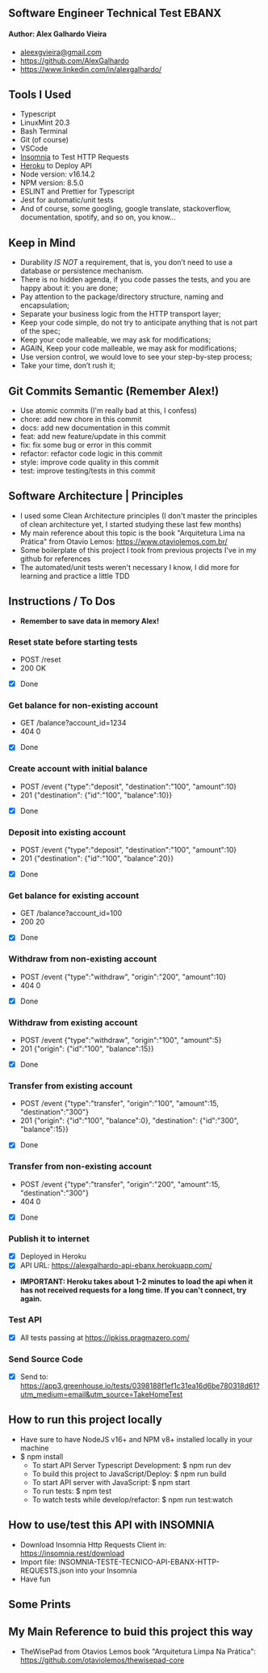 ## Software Engineer Technical Test EBANX

#### Author: Alex Galhardo Vieira
- aleexgvieira@gmail.com
- https://github.com/AlexGalhardo
- https://www.linkedin.com/in/alexgalhardo/
## Tools I Used
- Typescript
- LinuxMint 20.3
- Bash Terminal
- Git (of course)
- VSCode
- [Insomnia](https://insomnia.rest/download) to Test HTTP Requests
- [Heroku](https://www.heroku.com/) to Deploy API
- Node version: v16.14.2
- NPM version: 8.5.0
- ESLINT and Prettier for Typescript
- Jest for automatic/unit tests
- And of course, some googling, google translate, stackoverflow, documentation, spotify, and so on, you know...

## Keep in Mind
- Durability *IS NOT* a requirement, that is, you don’t need to use a database or persistence mechanism.
- There is no hidden agenda, if you code passes the tests, and you are happy about it:  you are done;
- Pay attention to the package/directory structure, naming and encapsulation;
- Separate your business logic from the HTTP transport layer;
- Keep your code simple, do not try to anticipate anything that is not part of the spec;
- Keep your code malleable, we may ask for modifications;
- AGAIN, Keep your code malleable, we may ask for modifications;
- Use version control, we would love to see your step-by-step process;
- Take your time, don’t rush it;
## Git Commits Semantic (Remember Alex!)
- Use atomic commits (I'm really bad at this, I confess)
- chore: add new chore in this commit
- docs: add new documentation in this commit
- feat: add new feature/update in this commit
- fix: fix some bug or error in this commit
- refactor: refactor code logic in this commit
- style: improve code quality in this commit
- test: improve testing/tests in this commit

## Software Architecture | Principles
- I used some Clean Architecture principles (I don't master the principles of clean architecture yet, I started studying these last few months)
- My main reference about this topic is the book "Arquitetura Lima na Prática" from Otavio Lemos: https://www.otaviolemos.com.br/
- Some boilerplate of this project I took from previous projects I've in my github for references
- The automated/unit tests weren't necessary I know, I did more for learning and practice a little TDD
## Instructions / To Dos

- <strong>Remember to save data in memory Alex!</strong>

### Reset state before starting tests
- POST /reset
- 200 OK
- [x] Done

### Get balance for non-existing account
- GET /balance?account_id=1234
- 404 0
- [x] Done

### Create account with initial balance
- POST /event {"type":"deposit", "destination":"100", "amount":10}
- 201 {"destination": {"id":"100", "balance":10}}
- [x] Done

### Deposit into existing account
- POST /event {"type":"deposit", "destination":"100", "amount":10}
- 201 {"destination": {"id":"100", "balance":20}}
- [x] Done

### Get balance for existing account
- GET /balance?account_id=100
- 200 20
- [x] Done

### Withdraw from non-existing account
- POST /event {"type":"withdraw", "origin":"200", "amount":10}
- 404 0
- [x] Done

### Withdraw from existing account
- POST /event {"type":"withdraw", "origin":"100", "amount":5}
- 201 {"origin": {"id":"100", "balance":15}}
- [x] Done

### Transfer from existing account
- POST /event {"type":"transfer", "origin":"100", "amount":15, "destination":"300"}
- 201 {"origin": {"id":"100", "balance":0}, "destination": {"id":"300", "balance":15}}
- [x] Done

### Transfer from non-existing account
- POST /event {"type":"transfer", "origin":"200", "amount":15, "destination":"300"}
- 404 0
- [x] Done

### Publish it to internet
- [x] Deployed in Heroku
- [x] API URL: https://alexgalhardo-api-ebanx.herokuapp.com/
- <strong>IMPORTANT: Heroku takes about 1-2 minutes to load the api when it has not received requests for a long time. If you can't connect, try again. </strong>

### Test API
- [x] All tests passing at https://ipkiss.pragmazero.com/

### Send Source Code
- [x] Send to: https://app3.greenhouse.io/tests/0398188f1ef1c31ea16d6be780318d61?utm_medium=email&utm_source=TakeHomeTest

## How to run this project locally
- Have sure to have NodeJS v16+ and NPM v8+ installed locally in your machine
- $ npm install
   - To start API Server Typescript Development: $ npm run dev
   - To build this project to JavaScript/Deploy: $ npm run build
   - To start API server with JavaScript: $ npm start
   - To run tests: $ npm test
   - To watch tests while develop/refactor: $ npm run test:watch

## How to use/test this API with INSOMNIA
- Download Insomnia Http Requests Client in: https://insomnia.rest/download
- Import file: INSOMNIA-TESTE-TECNICO-API-EBANX-HTTP-REQUESTS.json into your Insomnia
- Have fun
## Some Prints


## My Main Reference to buid this project this way
- TheWisePad from Otavios Lemos book "Arquitetura Limpa Na Prática": https://github.com/otaviolemos/thewisepad-core


